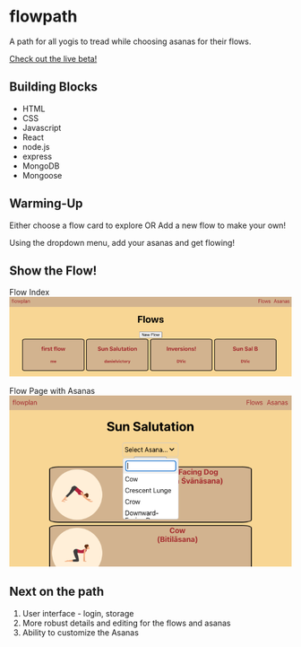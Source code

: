 # flowpath
A path for all yogis to tread while choosing asanas for their flows.

[Check out the live beta!](https://main--jovial-hotteok-cbd4ac.netlify.app/flows)

## Building Blocks
- HTML
- CSS
- Javascript
- React
- node.js
- express
- MongoDB
- Mongoose

## Warming-Up
Either choose a flow card to explore
OR
Add a new flow to make your own!

Using the dropdown menu, add your asanas and get flowing!

## Show the Flow!

Flow Index
![Flowpath Index](/frontend/public/flowpathindex.png)

Flow Page with Asanas
![Flow Page with Asanas](/frontend/public/flowpathwithasanaadd.png)

## Next on the path
1. User interface - login, storage
2. More robust details and editing for the flows and asanas
3. Ability to customize the Asanas
